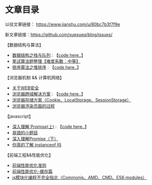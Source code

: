 # 文章目录

以往文章链接： <https://www.jianshu.com/u/80bc7b3f7f9e>

新文章链接：<https://github.com/xuexueq/blog/issues/>

【数据结构与算法】
* [数据结构之栈与队列](https://github.com/xuexueq/blog/issues/2) :  【[code here..](https://github.com/xuexueq/blog/blob/master/js/stack%26%26queue.js)】
* [笔试算法题整理【难度系数：中等】](https://github.com/xuexueq/blog/issues/10)
* [排序算法之堆排序](https://github.com/xuexueq/blog/issues/13) : 【[code here..](https://github.com/xuexueq/blog/blob/master/js/heapSort.js)】

【浏览器机制 && 计算机网络】
* [关于WEB安全](https://github.com/xuexueq/blog/issues/9)
* [浏览器跨域解决方案](https://github.com/xuexueq/blog/issues/8) : 【[code here..](https://github.com/xuexueq/blog/blob/master/js/jsonp.js)】
* [浏览器存储方案（Cookie、LocalStorage、SessionStorage）](https://github.com/xuexueq/blog/issues/5)
* [浏览器渲染页面的过程](https://github.com/xuexueq/blog/issues/12)

【javascript】
* [深入理解 Promise(上)](https://github.com/xuexueq/blog/issues/7) : 【[code here..](https://github.com/xuexueq/blog/blob/master/js/promise.js)】
* [易错的小题目](https://github.com/xuexueq/blog/issues/11)
* [深入理解Promise（下）](https://github.com/xuexueq/blog/issues/14)
* [你真的了解 instanceof 吗](https://github.com/xuexueq/blog/issues/15)

【前端工程&&性能优化】
* [前端性能优化准则](https://github.com/xuexueq/blog/issues/6)
* [前端性能优化-缓存篇](https://github.com/xuexueq/blog/issues/4)
* [js模块化编程不完全指北（Commonjs、AMD、CMD、ES6 modules）](https://github.com/xuexueq/blog/issues/3)
